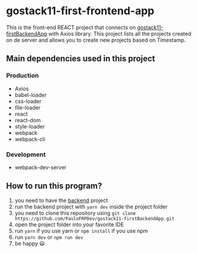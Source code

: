# gostack11-first-frontend-app

This is the front-end REACT project that connects on [gostack11-firstBackendApp](https://github.com/PauloFRPDev/gostack11-firstBackendApp) with Axios library. This project lists all the projects created on de server and allows you to create new projects based on Timestamp.

## Main dependencies used in this project

### Production
- Axios
- babel-loader
- css-loader
- file-loader
- react
- react-dom
- style-loader
- webpack
- webpack-cli

### Development
- webpack-dev-server

## How to run this program?
1. you need to have the [backend](https://github.com/PauloFRPDev/gostack11-firstBackendApp) project
2. run the backend project with `yarn dev` inside the project folder
3. you need to clone this repository using `git clone https://github.com/PauloFRPDev/gostack11-firstBackendApp.git`
4. open the project folder into your favorite IDE
5. run `yarn` if you use yarn or `npm install` if you use npm
6. run `yarn dev` or `npm run dev`
7. be happy 😃